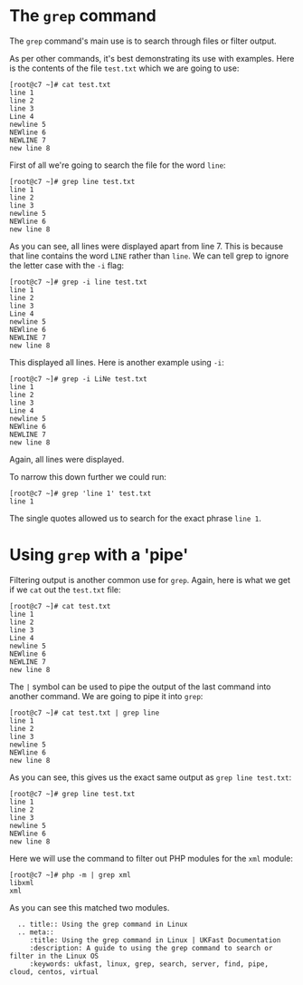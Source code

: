 # The `grep` command

The `grep` command's main use is to search through files or filter output.

As per other commands, it's best demonstrating its use with examples. Here is the contents of the file `test.txt` which we are going to use:

```console
[root@c7 ~]# cat test.txt
line 1
line 2
line 3
Line 4
newline 5
NEWline 6
NEWLINE 7
new line 8
```

First of all we're going to search the file for the word `line`:

```console
[root@c7 ~]# grep line test.txt
line 1
line 2
line 3
newline 5
NEWline 6
new line 8
```

As you can see, all lines were displayed apart from line 7. This is because that line contains the word `LINE` rather than `line`. We can tell grep to ignore the letter case with the `-i` flag:

```console
[root@c7 ~]# grep -i line test.txt
line 1
line 2
line 3
Line 4
newline 5
NEWline 6
NEWLINE 7
new line 8
```

This displayed all lines. Here is another example using `-i`:

```console
[root@c7 ~]# grep -i LiNe test.txt
line 1
line 2
line 3
Line 4
newline 5
NEWline 6
NEWLINE 7
new line 8
```

Again, all lines were displayed.

To narrow this down further we could run:

```console
[root@c7 ~]# grep 'line 1' test.txt
line 1
```

The single quotes allowed us to search for the exact phrase `line 1`.

# Using `grep` with a 'pipe'

Filtering output is another common use for `grep`. Again, here is what we get if we `cat` out the `test.txt` file:

```console
[root@c7 ~]# cat test.txt
line 1
line 2
line 3
Line 4
newline 5
NEWline 6
NEWLINE 7
new line 8
```

The `|` symbol can be used to pipe the output of the last command into another command. We are going to pipe it into `grep`:

```console
[root@c7 ~]# cat test.txt | grep line
line 1
line 2
line 3
newline 5
NEWline 6
new line 8
```

As you can see, this gives us the exact same output as `grep line test.txt`:

```console
[root@c7 ~]# grep line test.txt
line 1
line 2
line 3
newline 5
NEWline 6
new line 8
```

Here we will use the command to filter out PHP modules for the `xml` module:

```console
[root@c7 ~]# php -m | grep xml
libxml
xml
```

As you can see this matched two modules.

```eval_rst
  .. title:: Using the grep command in Linux
  .. meta::
     :title: Using the grep command in Linux | UKFast Documentation
     :description: A guide to using the grep command to search or filter in the Linux OS
     :keywords: ukfast, linux, grep, search, server, find, pipe, cloud, centos, virtual
```
